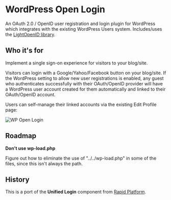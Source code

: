 WordPress Open Login
====================

An OAuth 2.0 / OpenID user registration and login plugin for WordPress which integrates with the existing WordPress Users system. Includes/uses the [LightOpenID library](https://github.com/iignatov/LightOpenID).

Who it's for
------------

Implement a single sign-on experience for visitors to your blog/site. 

Visitors can login with a Google/Yahoo/Facebook button on your blog/site. If the WordPress setting to allow new user registrations is enabled, any guest who authenticates successfully with their OAuth/OpenID provider will have a WordPress user account created for them automatically and linked to their OAuth/OpenID account.

Users can self-manage their linked accounts via the existing Edit Profile page:

![WP Open Login](http://files.glassocean.net/github/wp-openlogin.png)

Roadmap
-------

**Don't use wp-load.php**

Figure out how to eliminate the use of "../../wp-load.php" in some of the files, since this isn't always the path.

History
-------

This is a port of the **Unified Login** component from [Rapid Platform](http://github.com/perrybutler/rapidplatform).

